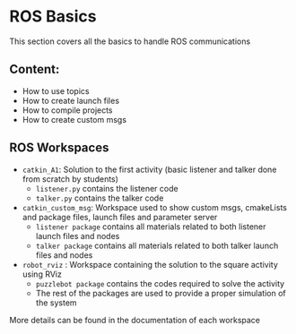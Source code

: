 # ROS Basics # 
This section covers all the basics to handle ROS communications

## Content: ##
- How to use topics
- How to create launch files 
- How to compile projects
- How to create custom msgs

## ROS Workspaces ## 
- `catkin_A1`: Solution to the first activity (basic listener and talker done from scratch by students)
  - `listener.py` contains the listener code
  - `talker.py` contains the talker code
- `catkin_custom_msg`: Workspace used to show custom msgs, cmakeLists and package files, launch files and parameter server
  - `listener package` contains all materials related to both listener launch files and nodes 
  - `talker package` contains all materials related to both talker launch files and nodes 
- `robot_rviz` : Workspace containing the solution to the square activity using RViz 
  - `puzzlebot package` contains the codes required to solve the activity 
  - The rest of the packages are used to provide a proper simulation of the system

More details can be found in the documentation of each workspace
